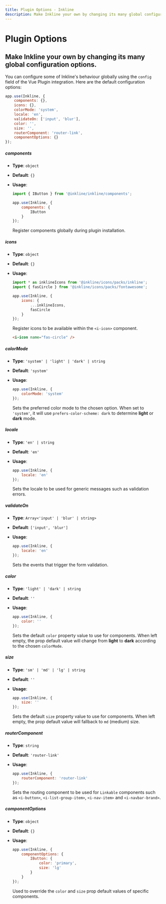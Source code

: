 ```yaml
---
title: Plugin Options - Inkline
description: Make Inkline your own by changing its many global configuration options.
---
```


# Plugin Options
## Make Inkline your own by changing its many global configuration options.

You can configure some of Inkline's behaviour globally using the `config` field of the Vue Plugin integration. Here are the default configuration options:

~~~js
app.use(Inkline, {
    components: {},
    icons: {},
    colorMode: 'system',
    locale: 'en',
    validateOn: ['input', 'blur'],
    color: '',
    size: '',
    routerComponent: 'router-link',
    componentOptions: {}
});
~~~

##### components
- **Type**: `object`
- **Default**: `{}`
- **Usage**: 

    ~~~js
    import { IButton } from '@inkline/inkline/components';
    
    app.use(Inkline, {
        components: {
            IButton
        }
    });
    ~~~
    
    Register components globally during plugin installation.

##### icons
- **Type**: `object`
- **Default**: `{}`
- **Usage**: 

    ~~~js
    import * as inklineIcons from '@inkline/icons/packs/inkline';
    import { fasCircle } from '@inkline/icons/packs/fontawesome';

    app.use(Inkline, {
        icons: {
            ...inklineIcons,
            fasCircle
        }
    });
    ~~~
    
    Register icons to be available within the `<i-icon>` component.

    ~~~html
    <i-icon name="fas-circle" />
    ~~~

##### colorMode
- **Type**: `'system' | 'light' | 'dark' | string`
- **Default**: `'system'`
- **Usage**: 

    ~~~js
    app.use(Inkline, {
        colorMode: 'system'
    });
    ~~~
    
    Sets the preferred color mode to the chosen option. When set to `'system'`, it will use `prefers-color-scheme: dark` to determine **light** or **dark** mode.

##### locale
- **Type**: `'en' | string`
- **Default**: `'en'`
- **Usage**: 

    ~~~js
    app.use(Inkline, {
        locale: 'en'
    });
    ~~~
    
    Sets the locale to be used for generic messages such as validation errors.

##### validateOn
- **Type**: `Array<'input' | 'blur' | string>`
- **Default**: `['input', 'blur']`
- **Usage**: 

    ~~~js
    app.use(Inkline, {
        locale: 'en'
    });
    ~~~
    
    Sets the events that trigger the form validation.

##### color
- **Type**: `'light' | 'dark' | string`
- **Default**: `''`
- **Usage**: 

    ~~~js
    app.use(Inkline, {
        color: ''
    });
    ~~~
    
    Sets the default `color` property value to use for components. When left empty, the prop default value will change from **light** to **dark** according to the chosen `colorMode`. 

##### size
- **Type**: `'sm' | 'md' | 'lg' | string`
- **Default**: `''`
- **Usage**: 

    ~~~js
    app.use(Inkline, {
        size: ''
    });
    ~~~
    
    Sets the default `size` property value to use for components. When left empty, the prop default value will fallback to `md` (medium) size. 

##### routerComponent
- **Type**: `string`
- **Default**: `'router-link'`
- **Usage**: 

    ~~~js
    app.use(Inkline, {
        routerComponent: 'router-link'
    });
    ~~~
    
    Sets the routing component to be used for `Linkable` components such as `<i-button>`, `<i-list-group-item>`, `<i-nav-item>` and `<i-navbar-brand>`.

##### componentOptions
- **Type**: `object`
- **Default**: `{}`
- **Usage**: 

    ~~~js
    app.use(Inkline, {
        componentOptions: {
            IButton: {
                color: 'primary',
                size: 'lg'
            }
        }
    });
    ~~~
    
    Used to override the `color` and `size` prop default values of specific components.
